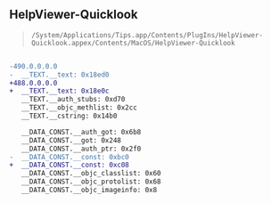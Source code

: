 ## HelpViewer-Quicklook

> `/System/Applications/Tips.app/Contents/PlugIns/HelpViewer-Quicklook.appex/Contents/MacOS/HelpViewer-Quicklook`

```diff

-490.0.0.0.0
-  __TEXT.__text: 0x18ed0
+488.0.0.0.0
+  __TEXT.__text: 0x18e0c
   __TEXT.__auth_stubs: 0xd70
   __TEXT.__objc_methlist: 0x2cc
   __TEXT.__cstring: 0x14b0

   __DATA_CONST.__auth_got: 0x6b8
   __DATA_CONST.__got: 0x248
   __DATA_CONST.__auth_ptr: 0x2f0
-  __DATA_CONST.__const: 0xbc0
+  __DATA_CONST.__const: 0xc08
   __DATA_CONST.__objc_classlist: 0x60
   __DATA_CONST.__objc_protolist: 0x68
   __DATA_CONST.__objc_imageinfo: 0x8

```
